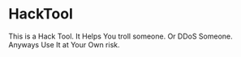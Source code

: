 # HackTool
This is a Hack Tool. It Helps You troll someone. Or DDoS Someone. Anyways Use It at Your Own risk.
